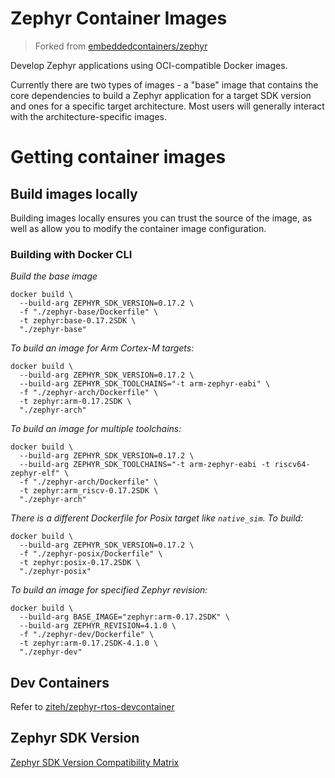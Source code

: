 # Zephyr Container Images

> Forked from [embeddedcontainers/zephyr](https://github.com/embeddedcontainers/zephyr)

Develop Zephyr applications using OCI-compatible Docker images.

Currently there are two types of images - a "base" image that contains the core dependencies to build a Zephyr application for a target SDK version and ones for a specific target architecture. Most users will generally interact with the architecture-specific images.

# Getting container images

## Build images locally

Building images locally ensures you can trust the source of the image, as well as allow you to modify the container image configuration.

### Building with Docker CLI

_Build the base image_

```
docker build \
  --build-arg ZEPHYR_SDK_VERSION=0.17.2 \
  -f "./zephyr-base/Dockerfile" \
  -t zephyr:base-0.17.2SDK \
  "./zephyr-base"
```

_To build an image for Arm Cortex-M targets:_


```
docker build \
  --build-arg ZEPHYR_SDK_VERSION=0.17.2 \
  --build-arg ZEPHYR_SDK_TOOLCHAINS="-t arm-zephyr-eabi" \
  -f "./zephyr-arch/Dockerfile" \
  -t zephyr:arm-0.17.2SDK \
  "./zephyr-arch"
```

_To build an image for multiple toolchains:_

```
docker build \
  --build-arg ZEPHYR_SDK_VERSION=0.17.2 \
  --build-arg ZEPHYR_SDK_TOOLCHAINS="-t arm-zephyr-eabi -t riscv64-zephyr-elf" \
  -f "./zephyr-arch/Dockerfile" \
  -t zephyr:arm_riscv-0.17.2SDK \
  "./zephyr-arch"
```

_There is a different Dockerfile for Posix target like `native_sim`. To build:_

```
docker build \
  --build-arg ZEPHYR_SDK_VERSION=0.17.2 \
  -f "./zephyr-posix/Dockerfile" \
  -t zephyr:posix-0.17.2SDK \
  "./zephyr-posix"
```

_To build an image for specified Zephyr revision:_

```
docker build \
  --build-arg BASE_IMAGE="zephyr:arm-0.17.2SDK" \
  --build-arg ZEPHYR_REVISION=4.1.0 \
  -f "./zephyr-dev/Dockerfile" \
  -t zephyr:arm-0.17.2SDK-4.1.0 \
  "./zephyr-dev"
```

## Dev Containers

Refer to [ziteh/zephyr-rtos-devcontainer](https://github.com/ziteh/zephyr-rtos-devcontainer)

## Zephyr SDK Version

[Zephyr SDK Version Compatibility Matrix](https://github.com/zephyrproject-rtos/sdk-ng/wiki/Zephyr-SDK-Version-Compatibility-Matrix)
